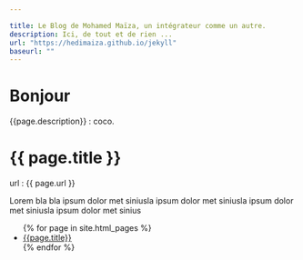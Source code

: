 ```yaml
---

title: Le Blog de Mohamed Maïza, un intégrateur comme un autre.
description: Ici, de tout et de rien ...
url: "https://hedimaiza.github.io/jekyll"
baseurl: ""
---
```


# Bonjour
{{page.description}} : coco.

<h1>{{ page.title }}</h1>
url : {{ page.url }}

<p>Lorem bla bla ipsum dolor met siniusla ipsum dolor met siniusla ipsum dolor met siniusla ipsum dolor met sinius </p>


<ul>
{% for page in site.html_pages %}
<li><a href="{{ page.url }}">{{page.title}}</a></li>
{% endfor %}
</ul>
